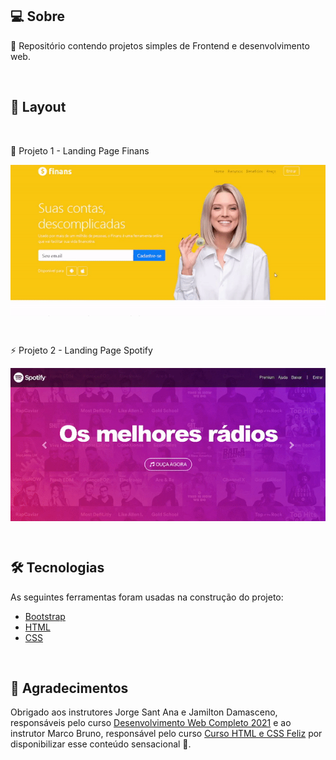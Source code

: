 ## 💻 Sobre

:speech_balloon: Repositório contendo projetos simples de Frontend e desenvolvimento web.

<br>

## 🎨 Layout

<br>

:rocket: Projeto 1 - Landing Page Finans

<p align="center" style="display: flex; align-items: flex-start; justify-content: center;">
  <img alt="projectWeb" title="#projectWeb" src="./assets/1.gif" width="800px">
</p>

<br>

:zap: Projeto 2 - Landing Page Spotify

<p align="center" style="display: flex; align-items: flex-start; justify-content: center;">
  <img alt="projectWeb" title="#projectWeb" src="./assets/2.gif" width="800px">
</p>

<br>

## 🛠 Tecnologias

As seguintes ferramentas foram usadas na construção do projeto:

- [Bootstrap](https://getbootstrap.com/)
- [HTML](https://developer.mozilla.org/pt-BR/docs/Web/HTML)
- [CSS](https://developer.mozilla.org/pt-BR/docs/Web/CSS)

<br>

## 💜 Agradecimentos

Obrigado aos instrutores Jorge Sant Ana e Jamilton Damasceno, responsáveis pelo curso [Desenvolvimento Web Completo 2021](https://www.udemy.com/course/web-completo/) e ao instrutor Marco Bruno, responsável pelo curso [Curso HTML e CSS Feliz](https://www.youtube.com/playlist?list=PLirko8T4cEmzrH3jIJi7R7ufeqcpXYaLa/) por disponibilizar esse conteúdo sensacional 🚀.
